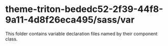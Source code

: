 # theme-triton-bededc52-2f39-44f8-9a11-4d8f26eca495/sass/var

This folder contains variable declaration files named by their component class.
